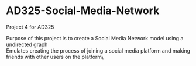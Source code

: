 # AD325-Social-Media-Network
Project 4 for AD325

Purpose of this project is to create a Social Media Network model using a undirected graph\
Emulates creating the process of joining a social media platform and making friends with other users on the platform\
